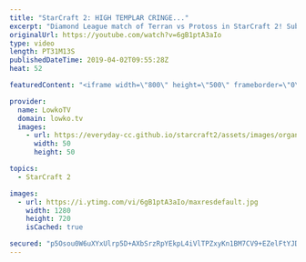 ```yaml
---
title: "StarCraft 2: HIGH TEMPLAR CRINGE..."
excerpt: "Diamond League match of Terran vs Protoss in StarCraft 2! Subscribe for more videos: http://lowko.tv/youtube More StarCraft 2 casts: https://bit.ly/2HS9Qm6  If you have an awesome replay of StarCraft 2 that you think is worth casting, you can send it to replays@lowko.tv.  Check out Lowko merchandise:"
originalUrl: https://youtube.com/watch?v=6gB1ptA3aIo
type: video
length: PT31M13S
publishedDateTime: 2019-04-02T09:55:28Z
heat: 52

featuredContent: "<iframe width=\"800\" height=\"500\" frameborder=\"0\" src=\"https://www.youtube.com/embed/6gB1ptA3aIo\" allow=\"accelerometer; autoplay; encrypted-media; gyroscope; picture-in-picture\" allowfullscreen></iframe>"

provider:
  name: LowkoTV
  domain: lowko.tv
  images:
    - url: https://everyday-cc.github.io/starcraft2/assets/images/organizations/lowko.tv-50x50.jpg
      width: 50
      height: 50

topics:
  - StarCraft 2

images:
  - url: https://i.ytimg.com/vi/6gB1ptA3aIo/maxresdefault.jpg
    width: 1280
    height: 720
    isCached: true

secured: "p5Osou0W6uXYxUlrp5D+AXbSrzRpYEkpL4iVlTPZxyKn1BM7CV9+EZelFtYJDAOalM3oI3JdeofFL9l29uDjB+9u+XVMb3r3VQpqzKfpVrwN+ajdz4vXNUXixQwSKf5m4PNiV3yyJiV6YcUlGW3U4k/FBl/T+afyiE3819L6xOwaPuyxJhc6zQql2nGFWsKCC86ikVxotQx3nCaE6uk30F1rDDFfrGSSPwX/uOTOPmKA1nar28KoJJjE5W3fOg9+6JgBoH1Y8BYK3tIcQi2COUzWZcFwnLJYYyrV4DqTrSIYmG8asMwYW42zjdpPhNGYQGmutwmpY10UCBKJvC0gKVbogRRVCNAtkJe4Bjhg/5WKQ41sFOleBwotIrR033gNHxAUF0lb9erDwO/XUQyh+SZlSwe16ZRWHPmxQ/8Oco4=;1pz6RvNmzk3WPmKgYj3oag=="
---
```



